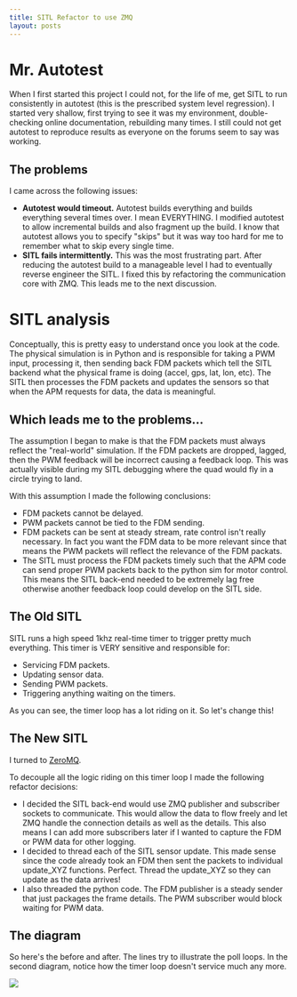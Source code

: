```yaml
---
title: SITL Refactor to use ZMQ
layout: posts
---
```


# Mr. Autotest

When I first started this project I could not, for the life of me, get SITL to run consistently in autotest (this is the prescribed system level regression).  I started very shallow, first trying to see it was my environment, double-checking online documentation, rebuilding many times.  I still could not get autotest to reproduce results as everyone on the forums seem to say was working.

## The problems

I came across the following issues:

* <strong>Autotest would timeout.</strong>  Autotest builds everything and builds everything several times over.  I mean EVERYTHING.  I modified autotest to allow incremental builds and also fragment up the build.  I know that autotest allows you to specify "skips" but it was way too hard for me to remember what to skip every single time.
* <strong>SITL fails intermittently.</strong>  This was the most frustrating part.  After reducing the autotest build to a manageable level I had to eventually reverse engineer the SITL.  I fixed this by refactoring the communication core with ZMQ.  This leads me to the next discussion.

# SITL analysis

Conceptually, this is pretty easy to understand once you look at the code.  The physical simulation is in Python and is responsible for taking a PWM input, processing it, then sending back FDM packets which tell the SITL backend what the physical frame is doing (accel, gps, lat, lon, etc).  The SITL then processes the FDM packets and updates the sensors so that when the APM requests for data, the data is meaningful.

## Which leads me to the problems...

The assumption I began to make is that the FDM packets must always reflect the "real-world" simulation.  If the FDM packets are dropped, lagged, then the PWM feedback will be incorrect causing a feedback loop.  This was actually visible during my SITL debugging where the quad would fly in a circle trying to land.

With this assumption I made the following conclusions:

* FDM packets cannot be delayed.
* PWM packets cannot be tied to the FDM sending.
* FDM packets can be sent at steady stream, rate control isn't really necessary.  In fact you want the FDM data to be more relevant since that means the PWM packets will reflect the relevance of the FDM packats.
* The SITL must process the FDM packets timely such that the APM code can send proper PWM packets back to the python sim for motor control.  This means the SITL back-end needed to be extremely lag free otherwise another feedback loop could develop on the SITL side.

## The Old SITL

SITL runs a high speed 1khz real-time timer to trigger pretty much everything.  This timer is VERY sensitive and responsible for:

* Servicing FDM packets.
* Updating sensor data.
* Sending PWM packets.
* Triggering anything waiting on the timers.

As you can see, the timer loop has a lot riding on it.  So let's change this!

## The New SITL

I turned to [ZeroMQ](http://zeromq.org/).

To decouple all the logic riding on this timer loop I made the following refactor decisions:

* I decided the SITL back-end would use ZMQ publisher and subscriber sockets to communicate.  This would allow the data to flow freely and let ZMQ handle the connection details as well as the details.  This also means I can add more subscribers later if I wanted to capture the FDM or PWM data for other logging.
* I decided to thread each of the SITL sensor update.  This made sense since the code already took an FDM then sent the packets to individual update_XYZ functions.  Perfect.  Thread the update_XYZ so they can update as the data arrives!
*  I also threaded the python code.  The FDM publisher is a steady sender that just packages the frame details.  The PWM subscriber would block waiting for PWM data.

## The diagram

So here's the before and after.  The lines try to illustrate the poll loops.  In the second diagram, notice how the timer loop doesn't service much any more.

<img src="https://dl.dropboxusercontent.com/u/4242148/Blog/ZeroMQSITL.png" class="img-thumbnail"/>